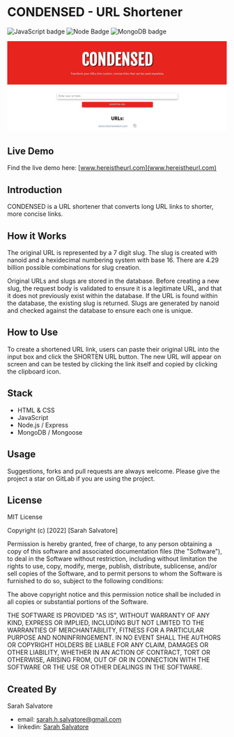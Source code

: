 # CONDENSED - URL Shortener

![JavaScript badge](https://img.shields.io/badge/build-JavaScript-yellow) ![Node Badge](https://img.shields.io/badge/build-Node.js-green) ![MongoDB badge](https://img.shields.io/badge/build-MongoDB-brightgreen)

![Site Screenshot](public/images/readme_pic1.jpg)

## Live Demo

Find the live demo here: [www.hereistheurl.com](www.hereistheurl.com)

## Introduction

CONDENSED is a URL shortener that converts long URL links to shorter, more concise links.

## How it Works

The original URL is represented by a 7 digit slug. The slug is created with nanoid and a hexidecimal numbering system with base 16. There are 4.29 billion possible combinations for slug creation.

Original URLs and slugs are stored in the database. Before creating a new slug, the request body is validated to ensure it is a legitimate URL, and that it does not previously exist within the database. If the URL is found within the database, the existing slug is returned. Slugs are generated by nanoid and checked against the database to ensure each one is unique.

## How to Use

To create a shortened URL link, users can paste their original URL into the input box and click the SHORTEN URL button. The new URL will appear on screen and can be tested by clicking the link itself and copied by clicking the clipboard icon.

## Stack

- HTML & CSS
- JavaScript
- Node.js / Express
- MongoDB / Mongoose

## Usage

Suggestions, forks and pull requests are always welcome. Please give the project a star on GitLab if you are using the project.

## License

MIT License

Copyright (c) [2022] [Sarah Salvatore]

Permission is hereby granted, free of charge, to any person obtaining a copy
of this software and associated documentation files (the "Software"), to deal
in the Software without restriction, including without limitation the rights
to use, copy, modify, merge, publish, distribute, sublicense, and/or sell
copies of the Software, and to permit persons to whom the Software is
furnished to do so, subject to the following conditions:

The above copyright notice and this permission notice shall be included in all
copies or substantial portions of the Software.

THE SOFTWARE IS PROVIDED "AS IS", WITHOUT WARRANTY OF ANY KIND, EXPRESS OR
IMPLIED, INCLUDING BUT NOT LIMITED TO THE WARRANTIES OF MERCHANTABILITY,
FITNESS FOR A PARTICULAR PURPOSE AND NONINFRINGEMENT. IN NO EVENT SHALL THE
AUTHORS OR COPYRIGHT HOLDERS BE LIABLE FOR ANY CLAIM, DAMAGES OR OTHER
LIABILITY, WHETHER IN AN ACTION OF CONTRACT, TORT OR OTHERWISE, ARISING FROM,
OUT OF OR IN CONNECTION WITH THE SOFTWARE OR THE USE OR OTHER DEALINGS IN THE
SOFTWARE.

## Created By

Sarah Salvatore

- email: sarah.h.salvatore@gmail.com
- linkedin: [Sarah Salvatore](https://www.linkedin.com/in/sarah-salvatore-full-stack-developer/)
